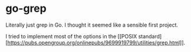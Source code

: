 # go-grep
Literally just grep in Go. I thought it seemed like a sensible first project. 

I tried to implement most of the options in the [[POSIX standard][https://pubs.opengroup.org/onlinepubs/9699919799/utilities/grep.html]]. 
